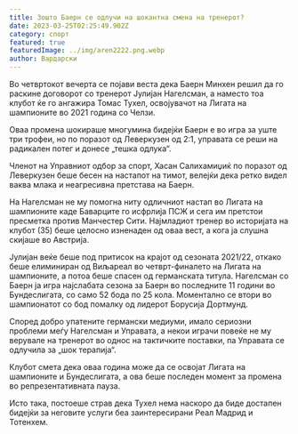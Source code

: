 ```yaml
---
title: Зошто Баерн се одлучи на шокантна смена на тренерот?
date: 2023-03-25T02:25:49.902Z
category: спорт
featured: true
featuredImage: ../img/aren2222.png.webp
author: Вардарски
---
```


Во четвртокот вечерта се појави веста дека Баерн Минхен решил да го раскине договорот со тренерот Јулијан Нагелсман, а наместо тоа клубот ќе го ангажира Томас Тухел, освојувачот на Лигата на шампионите во 2021 година со Челзи.

Оваа промена шокираше многумина бидејќи Баерн е во игра за уште три трофеи, но по поразот од Леверкузен од 2:1, управата се реши на радикален потег и донесе „тешка одлука“.

Членот на Управниот одбор за спорт, Хасан Салихамиџиќ по поразот од Леверкузен беше бесен на настапот на тимот, велејќи дека ретко видел ваква млака и неагресивна претстава на Баерн.

На Нагелсман не му помогна ниту одличниот настап во Лигата на шампионите каде Баварците го исфрлија ПСЖ и сега им претстои пресметка против Манчестер Сити. Најмладиот тренер во историјата на клубот (35) беше целосно изненаден од оваа вест, а кога ја слушна скијаше во Австрија.

Јулијан веќе беше под притисок на крајот од сезоната 2021/22, откако беше елиминиран од Виљареал во четврт-финалето на Лигата на шампионите, а потоа беше спасен од германската титула. Нагелсман со Баерн ја игра најслабата сезона за Баерн во последните 11 години во Бундеслигата, со само 52 бода по 25 кола. Моментално се втори во шампионатот со бод помалку од лидерот Борусија Дортмунд.

Според добро упатените германски медиуми, имало сериозни проблеми меѓу Нагелсман и Управата, а некои играчи повеќе не му верувале на тренерот во однос на тактичките поставки, па Управата се одлучила за „шок терапија“.

Клубот смета дека оваа година може да се освојат Лигата на шампионите и Бундеслигата, а ова беше последен момент за промена во репрезентативната пауза.

Исто така, постоеше страв дека Тухел нема наскоро да биде достапен бидејќи за неговите услуги беа заинтересирани Реал Мадрид и Тотенхем.
